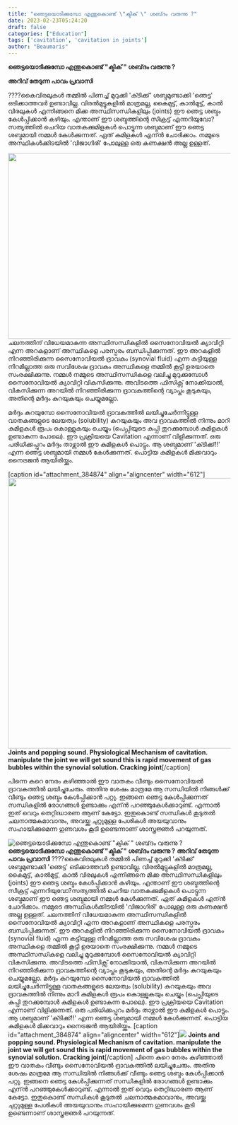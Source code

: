 ```yaml
---
title: "ഞെട്ടയൊടിക്കുമ്പോ എന്തുകൊണ്ട് \"ക്ടിക് \" ശബ്‌ദം വരുന്നു ?"
date: 2023-02-23T05:24:20
draft: false
categories: ["Education"]
tags: ['cavitation', 'cavitation in joints']
author: "Beaumaris"
---
```


<strong>ഞെട്ടയൊടിക്കുമ്പോ എന്തുകൊണ്ട് "ക്ടിക് " ശബ്‌ദം വരുന്നു ?</strong>

<strong>അറിവ് തേടുന്ന പാവം പ്രവാസി</strong>

????കൈവിരലുകള്‍ തമ്മില്‍ പിണച്ച് മുറുക്കി 'ക്‍ടിക്ക്' ശബ്ദമുണ്ടാക്കി 'ഞെട്ട' ഒടിക്കാത്തവര്‍ ഉണ്ടാവില്ല. വിരല്‍മുട്ടുകളില്‍ മാത്രമല്ല, കൈമുട്ട്, കാല്‍മുട്ട്, കാല്‍ വിരലുകള്‍ എന്നിങ്ങനെ മിക്ക അസ്ഥിസന്ധികളിലും (joints) ഈ ഞെട്ട ശബ്ദം കേള്‍പ്പിക്കാന്‍ കഴിയും. എന്താണ് ഈ ശബ്ദത്തിന്റെ സീക്രട്ട് എന്നറിയുവോ?സത്യത്തില്‍ ചെറിയ വാതകക്കുമിളകള്‍ പൊട്ടുന്ന ശബ്ദമാണ് ഈ ഞെട്ട ശബ്ദമായി നമ്മള്‍ കേള്‍ക്കുന്നത്. ഏത് കുമിളകള്‍ എന്ന്‍ ചോദിക്കാം. നമ്മുടെ അസ്ഥികള്‍ക്കിടയില്‍ 'വിജാഗിരി' പോലുള്ള ഒരു കണക്ഷന്‍ അല്ല ഉള്ളത്.

<img class="size-large wp-image-384873 aligncenter" src="https://cdn.boolokam.com/articles/2023/02/8o8o-1024x538.jpg" alt="" width="800" height="420" />ചലനത്തിന് വിധേയമാകുന്ന അസ്ഥിസന്ധികളില്‍ സൈനോവിയല്‍ ക്യാവിറ്റി എന്ന അറകളാണ് അസ്ഥികളെ പരസ്പരം ബന്ധിപ്പിക്കുന്നത്. ഈ അറകളില്‍ നിറഞ്ഞിരിക്കുന്ന സൈനോവിയല്‍ ദ്രാവകം (synovial fluid) എന്ന കട്ടിയുള്ള നിറമില്ലാത്ത ഒരു സവിശേഷ ദ്രാവകം അസ്ഥികളെ തമ്മില്‍ കൂട്ടി ഉരയാതെ സംരക്ഷിക്കുന്നു. നമ്മള്‍ നമ്മുടെ അസ്ഥിസന്ധികളെ വലിച്ചു മുറുക്കുമ്പോള്‍ സൈനോവിയല്‍ ക്യാവിറ്റി വികസിക്കുന്നു. അവിടത്തെ ഫിസിക്സ് നോക്കിയാല്‍, വികസിക്കുന്ന അറയില്‍ നിറഞ്ഞിരിക്കുന്ന ദ്രാവകത്തിന്റെ വ്യാപ്തം കൂടുകയും, അതിന്റെ മര്‍ദ്ദം കുറയുകയും ചെയ്യുമല്ലോ.

മര്‍ദ്ദം കുറയുമ്പോ സൈനോവിയല്‍ ദ്രാവകത്തില്‍ ലയിച്ചുചേര്‍ന്നിട്ടുള്ള വാതകങ്ങളുടെ ലേയത്വം (solubility) കുറയുകയും അവ ദ്രാവകത്തില്‍ നിന്നും മാറി കുമിളകള്‍ രൂപം കൊള്ളുകയും ചെയ്യും (പെപ്സിയുടെ കുപ്പി തുറക്കുമ്പോള്‍ കുമിളകള്‍ ഉണ്ടാകുന്ന പോലെ). ഈ പ്രക്രിയയെ Cavitation എന്നാണ് വിളിക്കുന്നത്. ഒരു പരിധിക്കപ്പുറം മര്‍ദ്ദം താഴ്ന്നാല്‍ ഈ കുമിളകള്‍ പൊട്ടും. ആ ശബ്ദമാണ് 'ക്‍ടിക്ക്!!' എന്ന ഞെട്ട ശബ്ദമായി നമ്മള്‍ കേള്‍ക്കുന്നത്. പൊട്ടിയ കുമിളകള്‍ മിക്കവാറും നൈട്രജന്‍ ആയിരിയ്ക്കും.

[caption id="attachment_384874" align="aligncenter" width="612"]<img class="size-full wp-image-384874" src="https://cdn.boolokam.com/articles/2023/02/sss.jpg" alt="" width="612" height="612" /> <strong>Joints and popping sound. Physiological Mechanism of cavitation. manipulate the joint we will get sound this is rapid movement of gas bubbles within the synovial solution. Cracking joint</strong>[/caption]

പിന്നെ കുറെ നേരം കഴിഞ്ഞാല്‍ ഈ വാതകം വീണ്ടും സൈനോവിയല്‍ ദ്രാവകത്തില്‍ ലയിച്ചുചേരും. അതിനു ശേഷം മാത്രമേ ആ സന്ധിയില്‍ നിങ്ങള്‍ക്ക് വീണ്ടും ഞെട്ട ശബ്ദം കേള്‍പ്പിക്കാന്‍ പറ്റൂ. ഇങ്ങനെ ഞെട്ട കേള്‍പ്പിക്കുന്നത് സന്ധികളില്‍ രോഗങ്ങള്‍ ഉണ്ടാക്കും എന്ന്‍ പറഞ്ഞുകേള്‍ക്കാറുണ്ട്. എന്നാല്‍ ഇത് വെറും തെറ്റിദ്ധാരണ ആണ് കേട്ടോ. ഇതുകൊണ്ട് സന്ധികള്‍ കൂടുതല്‍ ചലനാത്മകമാവാനും, അവയ്ക്കു ചുറ്റുമുള്ള പേശികള്‍ അയയുവാനും സഹായിക്കുമെന്ന ഗുണവശം കൂടി ഉണ്ടെന്നാണ് ശാസ്ത്രജ്ഞര്‍ പറയുന്നത്.


![ഞെട്ടയൊടിക്കുമ്പോ എന്തുകൊണ്ട് "ക്ടിക് " ശബ്‌ദം വരുന്നു ?](https://cdn.boolokam.com/articles/2023/02/8o8o-1024x538.jpg)**ഞെട്ടയൊടിക്കുമ്പോ എന്തുകൊണ്ട് "ക്ടിക് " ശബ്‌ദം വരുന്നു ?** **അറിവ് തേടുന്ന പാവം പ്രവാസി** ????കൈവിരലുകള്‍ തമ്മില്‍ പിണച്ച് മുറുക്കി 'ക്‍ടിക്ക്' ശബ്ദമുണ്ടാക്കി 'ഞെട്ട' ഒടിക്കാത്തവര്‍ ഉണ്ടാവില്ല. വിരല്‍മുട്ടുകളില്‍ മാത്രമല്ല, കൈമുട്ട്, കാല്‍മുട്ട്, കാല്‍ വിരലുകള്‍ എന്നിങ്ങനെ മിക്ക അസ്ഥിസന്ധികളിലും (joints) ഈ ഞെട്ട ശബ്ദം കേള്‍പ്പിക്കാന്‍ കഴിയും. എന്താണ് ഈ ശബ്ദത്തിന്റെ സീക്രട്ട് എന്നറിയുവോ?സത്യത്തില്‍ ചെറിയ വാതകക്കുമിളകള്‍ പൊട്ടുന്ന ശബ്ദമാണ് ഈ ഞെട്ട ശബ്ദമായി നമ്മള്‍ കേള്‍ക്കുന്നത്. ഏത് കുമിളകള്‍ എന്ന്‍ ചോദിക്കാം. നമ്മുടെ അസ്ഥികള്‍ക്കിടയില്‍ 'വിജാഗിരി' പോലുള്ള ഒരു കണക്ഷന്‍ അല്ല ഉള്ളത്. ചലനത്തിന് വിധേയമാകുന്ന അസ്ഥിസന്ധികളില്‍ സൈനോവിയല്‍ ക്യാവിറ്റി എന്ന അറകളാണ് അസ്ഥികളെ പരസ്പരം ബന്ധിപ്പിക്കുന്നത്. ഈ അറകളില്‍ നിറഞ്ഞിരിക്കുന്ന സൈനോവിയല്‍ ദ്രാവകം (synovial fluid) എന്ന കട്ടിയുള്ള നിറമില്ലാത്ത ഒരു സവിശേഷ ദ്രാവകം അസ്ഥികളെ തമ്മില്‍ കൂട്ടി ഉരയാതെ സംരക്ഷിക്കുന്നു. നമ്മള്‍ നമ്മുടെ അസ്ഥിസന്ധികളെ വലിച്ചു മുറുക്കുമ്പോള്‍ സൈനോവിയല്‍ ക്യാവിറ്റി വികസിക്കുന്നു. അവിടത്തെ ഫിസിക്സ് നോക്കിയാല്‍, വികസിക്കുന്ന അറയില്‍ നിറഞ്ഞിരിക്കുന്ന ദ്രാവകത്തിന്റെ വ്യാപ്തം കൂടുകയും, അതിന്റെ മര്‍ദ്ദം കുറയുകയും ചെയ്യുമല്ലോ. മര്‍ദ്ദം കുറയുമ്പോ സൈനോവിയല്‍ ദ്രാവകത്തില്‍ ലയിച്ചുചേര്‍ന്നിട്ടുള്ള വാതകങ്ങളുടെ ലേയത്വം (solubility) കുറയുകയും അവ ദ്രാവകത്തില്‍ നിന്നും മാറി കുമിളകള്‍ രൂപം കൊള്ളുകയും ചെയ്യും (പെപ്സിയുടെ കുപ്പി തുറക്കുമ്പോള്‍ കുമിളകള്‍ ഉണ്ടാകുന്ന പോലെ). ഈ പ്രക്രിയയെ Cavitation എന്നാണ് വിളിക്കുന്നത്. ഒരു പരിധിക്കപ്പുറം മര്‍ദ്ദം താഴ്ന്നാല്‍ ഈ കുമിളകള്‍ പൊട്ടും. ആ ശബ്ദമാണ് 'ക്‍ടിക്ക്!!' എന്ന ഞെട്ട ശബ്ദമായി നമ്മള്‍ കേള്‍ക്കുന്നത്. പൊട്ടിയ കുമിളകള്‍ മിക്കവാറും നൈട്രജന്‍ ആയിരിയ്ക്കും. [caption id="attachment_384874" align="aligncenter" width="612"]![](https://cdn.boolokam.com/articles/2023/02/sss.jpg) **Joints and popping sound. Physiological Mechanism of cavitation. manipulate the joint we will get sound this is rapid movement of gas bubbles within the synovial solution. Cracking joint**[/caption] പിന്നെ കുറെ നേരം കഴിഞ്ഞാല്‍ ഈ വാതകം വീണ്ടും സൈനോവിയല്‍ ദ്രാവകത്തില്‍ ലയിച്ചുചേരും. അതിനു ശേഷം മാത്രമേ ആ സന്ധിയില്‍ നിങ്ങള്‍ക്ക് വീണ്ടും ഞെട്ട ശബ്ദം കേള്‍പ്പിക്കാന്‍ പറ്റൂ. ഇങ്ങനെ ഞെട്ട കേള്‍പ്പിക്കുന്നത് സന്ധികളില്‍ രോഗങ്ങള്‍ ഉണ്ടാക്കും എന്ന്‍ പറഞ്ഞുകേള്‍ക്കാറുണ്ട്. എന്നാല്‍ ഇത് വെറും തെറ്റിദ്ധാരണ ആണ് കേട്ടോ. ഇതുകൊണ്ട് സന്ധികള്‍ കൂടുതല്‍ ചലനാത്മകമാവാനും, അവയ്ക്കു ചുറ്റുമുള്ള പേശികള്‍ അയയുവാനും സഹായിക്കുമെന്ന ഗുണവശം കൂടി ഉണ്ടെന്നാണ് ശാസ്ത്രജ്ഞര്‍ പറയുന്നത്.
